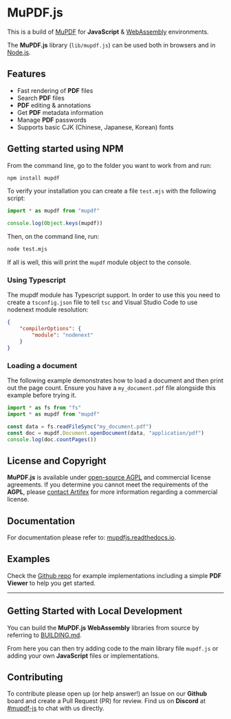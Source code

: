 # MuPDF.js

This is a build of [MuPDF](https://mupdf.com) for **JavaScript** & [WebAssembly](https://webassembly.org) environments.

The **MuPDF.js** library (`lib/mupdf.js`) can be used both in browsers and in [Node.js](https://nodejs.org).

## Features

- Fast rendering of **PDF** files
- Search **PDF** files
- **PDF** editing & annotations
- Get **PDF** metadata information
- Manage **PDF** passwords
- Supports basic CJK (Chinese, Japanese, Korean) fonts

## Getting started using NPM

From the command line, go to the folder you want to work from and run:

```bash
npm install mupdf
```

To verify your installation you can create a file `test.mjs` with the following script:

```js
import * as mupdf from "mupdf"

console.log(Object.keys(mupdf))
```

Then, on the command line, run:

```bash
node test.mjs
```

If all is well, this will print the `mupdf` module object to the console.

### Using Typescript

The mupdf module has Typescript support.
In order to use this you need to create a `tsconfig.json` file
to tell `tsc` and Visual Studio Code to use nodenext module resolution:

```json
{
    "compilerOptions": {
        "module": "nodenext"
    }
}
```

### Loading a document

The following example demonstrates how to load a document and then print out the page count.
Ensure you have a `my_document.pdf` file alongside this example before trying it.

```js
import * as fs from "fs"
import * as mupdf from "mupdf"

const data = fs.readFileSync("my_document.pdf")
const doc = mupdf.Document.openDocument(data, "application/pdf")
console.log(doc.countPages())
```

## License and Copyright

**MuPDF.js** is available under [open-source AGPL](https://www.gnu.org/licenses/agpl-3.0.html) and commercial license agreements. If you determine you cannot meet the requirements of the **AGPL**, please [contact Artifex](https://artifex.com/contact/mupdf-inquiry.php) for more information regarding a commercial license.

## Documentation

For documentation please refer to: [mupdfjs.readthedocs.io](https://mupdfjs.readthedocs.io).

## Examples

Check the [Github repo](https://github.com/ArtifexSoftware/mupdf.js) for example implementations including a simple **PDF Viewer** to help you get started.

---

## Getting Started with Local Development

You can build the **MuPDF.js WebAssembly** libraries from source by referring to [BUILDING.md](https://github.com/ArtifexSoftware/mupdf.js/blob/master/BUILDING.md).

From here you can then try adding code to the main library file `mupdf.js` or adding your own **JavaScript** files or implementations.

## Contributing

To contribute please open up (or help answer!) an Issue on our **Github** board and create a Pull Request (PR) for review. Find us on **Discord** at [#mupdf-js](https://discord.gg/zpyAHM7XtF) to chat with us directly.

